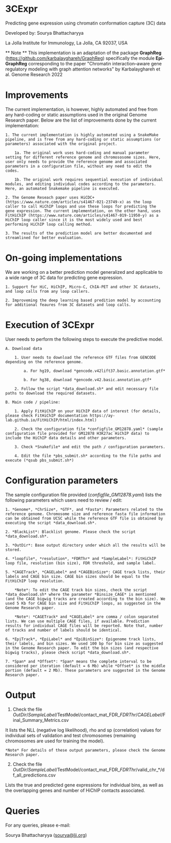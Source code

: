 
3CExpr
=========

Predicting gene expression using chromatin conformation capture (3C) data


Developed by: Sourya Bhattacharyya

La Jolla Institute for Immunology, La Jolla, CA 92037, USA


** Note ** This implementation is an adaptation of the package **GraphReg** (https://github.com/karbalayghareh/GraphReg) specifically the module **Epi-GraphReg** corresponding to the paper "Chromatin interaction–aware gene regulatory modeling with graph attention networks" by Karbalayghareh et al. Genome Research 2022


Improvements
==============

The current implementation, is however, highly automated and free from any hard-coding or static assumptions used in the original Genome Research paper. Below are the list of improvements done by the current implementation:

	1. The current implementation is highly automated using a SnakeMake pipeline, and is free from any hard-coding or static assumptions (or parameters) associated with the original project.

		1a. The original work uses hard-coding and manual parameter setting for different reference genome and chromososome sizes. Here, user only needs to provide the reference genome and associated parameters in a configuration file, without any need to edit the codes.

		1b. The original work requires sequential execution of individual modules, and editing individual codes according to the parameters. Here, an automated Snakemake pipeline is executed.

	2. The Genome Reseach paper uses HiCDC+ (https://www.nature.com/articles/s41467-021-23749-x) as the loop caller to call HiChIP loops and use these loops for predicting the gene expression. The current implementation, on the other hand, uses FitHiChIP (https://www.nature.com/articles/s41467-019-11950-y) as a HiChIP loop caller since it is the most widely used and best performing HiChIP loop calling method.

	3. The results of the prediction model are better documented and streamlined for better evaluation.


On-going implementations
=========================

We are working on a better prediction model generalized and applicable to a wide range of 3C data for predicting gene expression.

	1. Support for HiC, HiChIP, Micro-C, ChIA-PET and other 3C datasets, and loop calls from any loop callers.

	2. Improveming the deep learning based predition model by accounting for additional feaures from 3C datasets and loop calls.


Execution of 3CExpr
=====================

User needs to perform the following steps to execute the predictive model.

	A. Download data

		1. User needs to download the reference GTF files from GENCODE depending on the reference genome.

			a. For hg19, download *gencode.v42lift37.basic.annotation.gtf*

			b. For hg38, download *gencode.v42.basic.annotation.gtf*

		2. Follow the script *data_download.sh* and edit necessary file paths to download the required datasets.

	B. Main code / pipeline:

		1. Apply FitHiChIP on your HiChIP data of interest (for details, please check FitHiChIP documentation https://ay-lab.github.io/FitHiChIP/html/index.html)

		2. Check the configuration file *configfile_GM12878.yaml* (sample configuration file provided for GM12878 H3K27ac HiChIP data) to include the HiChIP data details and other parameters.

		3. Check *Snakefile* and edit the path / configuration parameters.

		4. Edit the file *pbs_submit.sh* according to the file paths and execute (*qsub pbs_submit.sh*)



Configuration parameters
==========================

The sample configuration file provided (*configfile_GM12878.yaml*) lists the following parameters which users need to review / edit:

	1. *Genome*, *ChrSize*, *GTF*, and *Fasta*: Parameters related to the reference genome. Chromosome size and reference fasta file information can be obtained from UCSC while the reference GTF file is obtained by executing the script *data_download.sh*.

	2. *BlackList*: Blacklist genome. Please check the script *data_download.sh*.

	3. *OutDir*: Base output directory under which all the results will be stored.

	4. *loopfile*, *resolution*, *FDRThr* and *SampleLabel*: FitHiChIP loop file, resolution (bin size), FDR threshold, and sample label.

	5. *CAGETrack*, *CAGELabel* and *CAGEBinSize*: CAGE track lists, their labels and CAGE bin size. CAGE bin sizes should be equal to the FitHiChIP loop resolution.

		*Note*: To edit the CAGE track bin sizes, check the script *data_download.sh* where the parameter *Binsize_CAGE* is mentioned (and the CAGE bigwig tracks are created according to the bin size). We used 5 Kb for CAGE bin size and FitHiChIP loops, as suggested in the Genome Research paper.

		*Note*: *CAGETrack* and *CAGELabel* are comma / colon separated lists. We can use multiple CAGE files, if available. Prediction results for individual CAGE files will be reported. Note that, number of tracks and number of labels should be identical.

	6. *EpiTrack*, *EpiLabel* and *EpiBinSize*: Epigenome track lists, their labels, and bin sizes. We used 100 bp for bin size as suggested in the Genome Research paper. To edit the bin sizes (and respective bigwig tracks), please check script *data_download.sh*.

	7. *Span* and *Offset*: *Span* means the complete interval to be considered per iteration (default = 6 Mb) while *Offset* is the middle portion (default = 2 Mb). These parameters are suggested in the Genome Research paper.



Output
=========

1) Check the file *OutDir*/*SampleLabel*/TestModel/contact_mat_FDR_*FDRThr*/*CAGELabel*/Final_Summary_Metrics.csv

It lists the NLL (negative log likelihood), rho and sp (correlation) values for individual sets of validation and test chromosomes (remaining chromosomes are used for training the model).

	*Note* For details of these output parameters, please check the Genome Research paper.

2) Check the file *OutDir*/*SampleLabel*/TestModel/contact_mat_FDR_*FDRThr*/valid_chr_*/df_all_predictions.csv

Lists the true and predicted gene expressions for individual bins, as well as the overlapping genes and number of HiChIP contacts associated.


Queries
===========

For any queries, please e-mail:

Sourya Bhattacharyya (sourya@lji.org)


